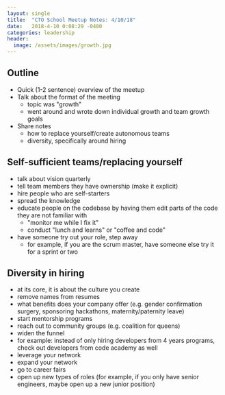 ```yaml
---
layout: single
title:  "CTO School Meetup Notes: 4/10/18"
date:   2018-4-10 0:08:29 -0400
categories: leadership
header:
  image: /assets/images/growth.jpg
---
```


## Outline
- Quick (1-2 sentence) overview of the meetup
- Talk about the format of the meeting
  - topic was "growth"
  - went around and wrote down individual growth and team growth goals
- Share notes
  - how to replace yourself/create autonomous teams
  - diversity, specifically around hiring


## Self-sufficient teams/replacing yourself
- talk about vision quarterly
- tell team members they have ownership (make it explicit)
- hire people who are self-starters
- spread the knowledge
- educate people on the codebase by having them edit parts of the code they are not familiar with
  -  "monitor me while I fix it"
  - conduct "lunch and learns" or "coffee and code"
- have someone try out your role, step away
  -  for example, if you are the scrum master, have someone else try it for a sprint or two


## Diversity in hiring
- at its core, it is about the culture you create
- remove names from resumes
- what benefits does your company offer (e.g. gender confirmation surgery, sponsoring hackathons, maternity/paternity leave)
- start mentorship programs
- reach out to community groups (e.g. coalition for queens)
- widen the funnel
 - for example: instead of only hiring developers from 4 years programs, check out developers from code academy as well
- leverage your network
- expand your network
- go to career fairs
- open up new types of roles (for example, if you only have senior engineers, maybe open up a new junior position)
